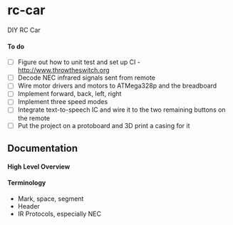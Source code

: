 # rc-car

DIY RC Car

#### To do

- [ ] Figure out how to unit test and set up CI - http://www.throwtheswitch.org
- [ ] Decode NEC infrared signals sent from remote
- [ ] Wire motor drivers and motors to ATMega328p and the breadboard
- [ ] Implement forward, back, left, right
- [ ] Implement three speed modes
- [ ] Integrate text-to-speech IC and wire it to the two remaining buttons on the remote
- [ ] Put the project on a protoboard and 3D print a casing for it

## Documentation

#### High Level Overview

#### Terminology
  * Mark, space, segment
  * Header
  * IR Protocols, especially NEC
